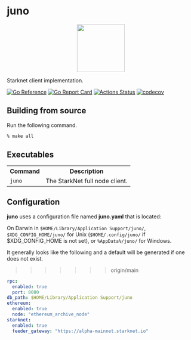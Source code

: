 # juno

<div align="center"><img width="128" src="./docs/static/img/juno_rounded.png"></div>

Starknet client implementation.

[![Go Reference](https://pkg.go.dev/badge/github.com/NethermindEth/juno.svg)](https://pkg.go.dev/github.com/NethermindEth/juno) [![Go Report Card](https://goreportcard.com/badge/github.com/NethermindEth/juno)](https://goreportcard.com/report/github.com/NethermindEth/juno) [![Actions Status](https://github.com/NethermindEth/juno/actions/workflows/juno-build.yml/badge.svg)](https://github.com/NethermindEth/juno/actions) [![codecov](https://codecov.io/gh/NethermindEth/juno/branch/main/graph/badge.svg)](https://codecov.io/gh/NethermindEth/juno)

## Building from source

Run the following command.

```sh
% make all
```

## Executables

<table>
  <tr><th>Command</th><th>Description</th></tr>
  <tr>
    <td><code>juno</code></td>
    <td>The StarkNet full node client.</td>
  <tr>
</table>

## Configuration

**juno** uses a configuration file named **juno.yaml** that is located:

On Darwin in `$HOME/Library/Application Support/juno/`, `$XDG_CONFIG_HOME/juno/` for Unix (`$HOME/.config/juno/` if 
$XDG_CONFIG_HOME is not set), or `%AppData%/juno/` for Windows.

It generally looks like the following and a default will be generated if one does not exist. 
>>>>>>> origin/main

```yaml
rpc:
  enabled: true
  port: 8080
db_path: $HOME/Library/Application Support/juno
ethereum:
  enabled: true
  node: "ethereum_archive_node"
starknet:
  enabled: true
  feeder_gateway: "https://alpha-mainnet.starknet.io"
```